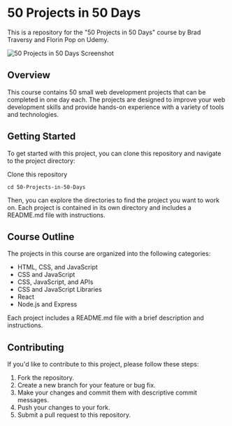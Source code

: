 # 50 Projects in 50 Days

This is a repository for the "50 Projects in 50 Days" course by Brad Traversy and Florin Pop on Udemy.

![50 Projects in 50 Days Screenshot](https://swifnix.com/wp-content/uploads/2020/10/banner_html_css-1024x480.jpg)

## Overview

This course contains 50 small web development projects that can be completed in one day each. The projects are designed to improve your web development skills and provide hands-on experience with a variety of tools and technologies.

## Getting Started

To get started with this project, you can clone this repository and navigate to the project directory:  

Clone this repository  

`cd 50-Projects-in-50-Days`


Then, you can explore the directories to find the project you want to work on. Each project is contained in its own directory and includes a README.md file with instructions.

## Course Outline

The projects in this course are organized into the following categories:

- HTML, CSS, and JavaScript
- CSS and JavaScript
- CSS, JavaScript, and APIs
- CSS and JavaScript Libraries
- React
- Node.js and Express

Each project includes a README.md file with a brief description and instructions.

## Contributing

If you'd like to contribute to this project, please follow these steps:

1. Fork the repository.
2. Create a new branch for your feature or bug fix.
3. Make your changes and commit them with descriptive commit messages.
4. Push your changes to your fork.
5. Submit a pull request to this repository.

